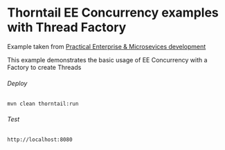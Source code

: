Thorntail EE Concurrency examples with Thread Factory 
=====================================

Example taken from [Practical Enterprise & Microsevices development](http://www.itbuzzpress.com/ebooks/java-ee-7-development-on-wildfly.html)

This example demonstrates the basic usage of EE Concurrency with a Factory to create Threads

###### Deploy
```shell
mvn clean thorntail:run
```
###### Test
```shell
http://localhost:8080 
```
 
